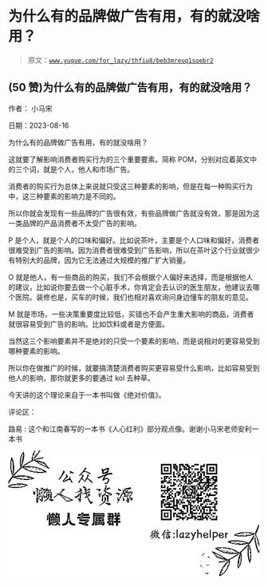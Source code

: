 # 为什么有的品牌做广告有用，有的就没啥用？

> 原文：[`www.yuque.com/for_lazy/thfiu8/beb3mreuq1soebr2`](https://www.yuque.com/for_lazy/thfiu8/beb3mreuq1soebr2)



## (50 赞)为什么有的品牌做广告有用，有的就没啥用？ 

作者： 小马宋 

日期：2023-08-16 

为什么有的品牌做广告有用，有的就没啥用？ 

这就要了解影响消费者购买行为的三个重要要素。简称 POM，分别对应着英文中的三个词，就是个人，他人和市场广告。 

消费者的购买行为总体上来说就只受这三种要素的影响，但是在每一种购买行为中，这三种要素的影响力是不同的。 

所以你就会发现有一些品牌的广告很有效，有些品牌做广告就没有效，那是因为这一类品牌的产品消费者不太受广告的影响。 

P 是个人，就是个人的口味和偏好。比如说茶叶，主要是个人口味和偏好，消费者很难受到广告的影响。因为消费者很难受到广告影响，所以在茶叶这个行业就很少有特别大的品牌，因为它无法通过大规模的推广扩大销量。 

O 就是他人，有一些商品的购买，我们不会根据个人偏好来选择，而是根据他人的建议，比如说你要去做一个心脏手术，你肯定会去认识的医生朋友，他建议去哪个医院。装修也是，买车的时候，我们也相对喜欢询问身边懂车的朋友的意见。 

M 就是市场，一些决策重要度比较低，买错也不会产生重大影响的商品，消费者就很容易受到广告的影响。比如饮料或者是方便面。 

当然这三个影响要素并不是绝对的只受一个要素的影响，而是说相对的更容易受到哪种要素的影响。 

所以你在做推广的时候，就要搞清楚消费者购买更容易受什么影响，比如容易受到他人的影响，那你就更多的要通过 kol 去种草。 

今天讲的这个理论来自于一本书叫做《绝对价值》。 

评论区： 

路易 : 这个和江南春写的一本书《人心红利》部分观点像。谢谢小马宋老师安利一本书 

![](img/894d30a529e7c37bcd3392323c99941c.png) 
